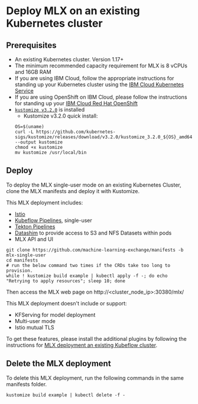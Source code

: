 # Deploy MLX on an existing Kubernetes cluster

## Prerequisites
* An existing Kubernetes cluster. Version 1.17+
* The minimum recommended capacity requirement for MLX is 8 vCPUs and 16GB RAM
* If you are using IBM Cloud, follow the appropriate instructions for standing up your Kubernetes cluster using the [IBM Cloud Kubernetes Service](https://cloud.ibm.com/docs/containers?topic=containers-cs_cluster_tutorial#cs_cluster_tutorial)
* If you are using OpenShift on IBM Cloud, please follow the instructions for standing up your [IBM Cloud Red Hat OpenShift](https://cloud.ibm.com/docs/openshift?topic=openshift-openshift_tutorial)
* [`kustomize v3.2.0`](https://github.com/kubernetes-sigs/kustomize/releases/tag/v3.2.0) is installed
   * Kustomize v3.2.0 quick install:
   ```
   OS=$(uname) 
   curl -L https://github.com/kubernetes-sigs/kustomize/releases/download/v3.2.0/kustomize_3.2.0_${OS}_amd64 --output kustomize
   chmod +x kustomize
   mv kustomize /usr/local/bin
   ```

## Deploy

To deploy the MLX single-user mode on an existing Kubernetes Cluster, clone the MLX manifests and deploy it with Kustomize. 

This MLX deployment includes:
- [Istio](https://istio.io/)
- [Kubeflow Pipelines](https://www.kubeflow.org/docs/components/pipelines/), single-user
- [Tekton Pipelines](https://github.com/tektoncd/pipeline#-tekton-pipelines)
- [Datashim](https://datashim-io.github.io/datashim/) to provide access to S3 and NFS Datasets within pods
- MLX API and UI

```shell
git clone https://github.com/machine-learning-exchange/manifests -b mlx-single-user
cd manifests
# run the below command two times if the CRDs take too long to provision.
while ! kustomize build example | kubectl apply -f -; do echo "Retrying to apply resources"; sleep 10; done
```

Then access the MLX web page on http://<cluster_node_ip>:30380/mlx/

This MLX deployment doesn't include or support:
- KFServing for model deployment
- Multi-user mode
- Istio mutual TLS

To get these features, please install the additional plugins by following the instructions for [MLX deployment an existing Kubeflow cluster](/docs/install-mlx-on-kubeflow.md#deploy-mlx-on-an-existing-kubeflow-cluster).

## Delete the MLX deployment

To delete this MLX deployment, run the following commands in the same manifests folder.

```
kustomize build example | kubectl delete -f -
```
